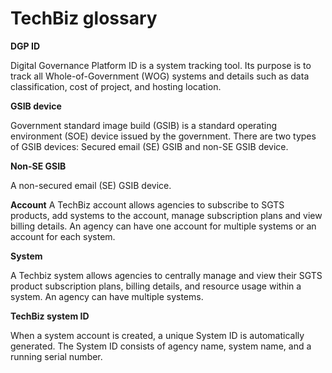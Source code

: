 # TechBiz glossary

**DGP ID**

Digital Governance Platform ID is a system tracking tool. Its purpose is to track all Whole-of-Government (WOG) systems and details such as data classification, cost of project, and hosting location.

**GSIB device**

Government standard image build (GSIB) is a standard operating environment (SOE) device issued by the government. There are two types of GSIB devices: Secured email (SE) GSIB and non-SE GSIB device.

**Non-SE GSIB**

A non-secured email (SE) GSIB device.

**Account**
A TechBiz account allows agencies to subscribe to SGTS products, add systems to the account, manage subscription plans and view billing details. An agency can have one account for multiple systems or an account for each system.

**System**

A Techbiz system allows agencies to centrally manage and view their SGTS product subscription plans, billing details, and resource usage within a system. An agency can have multiple systems.

**TechBiz system ID**
 
When a system account is created, a unique System ID is automatically generated. The System ID consists of agency name, system name, and a running serial number.

